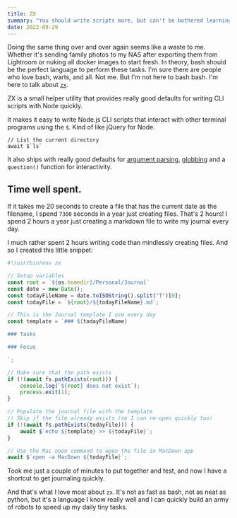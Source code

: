 ```yaml
---
title: ZX
summary: "You should write scripts more, but can't be bothered learning bash?\nTake your terminal back with  `zx`."
date: 2022-09-29
---
```


Doing the same thing over and over again seems like a waste to me.
Whether it's sending family photos to my NAS after exporting them from Lightroom or nuking all docker images to start fresh.
In theory, bash should be the perfect language to perform these tasks.
I'm sure there are people who love bash, warts, and all.
Not me. But I'm not here to bash bash.
I'm here to talk about  [`zx`](https://github.com/google/zx).

ZX is a small helper utility that provides really good defaults for writing CLI scripts with Node quickly.

It makes it easy to write Node.js CLI scripts that interact with other terminal programs using the `$`. Kind of like jQuery for Node.

```
// List the current directory
await $`ls`
```

It also ships with really good defaults for [argument parsing](https://www.npmjs.com/package/argv), [globbing](https://www.npmjs.com/package/globby) and a `question()` function for interactivity.

## Time well spent.
If it takes me 20 seconds to create a file that has the current date as the filename, I spend `7300` seconds in a year just creating files.
That's 2 hours!
I spend 2 hours a year just creating a markdown file to write my journal every day. 

I much rather spent 2 hours writing code than mindlessly creating files. And so I created this little snippet:

```js
#!/usr/bin/env zx

// Setup variables
const root = `${os.homedir}/Personal/Journal`
const date = new Date();
const todayFileName = date.toISOString().split("T")[0];
const todayFile = `${root}/${todayFileName}.md`;

// This is the Journal template I use every day
const template = `### ${todayFileName}

### Tasks

### Focus

`;

// Make sure that the path exists
if (!(await fs.pathExists(root))) {
    console.log(`${root} does not exist`);
    process.exit(1);
}

// Populate the journal file with the template
// Skip if the file already exists (so I can re-open quickly too)
if (!(await fs.pathExists(todayFile))) {
    await $`echo ${template} >> ${todayFile}`;
}

// Use the Mac open command to open the file in MacDown app
await $`open -a MacDown ${todayFile}`;
```

Took me just a couple of minutes to put together and test, and now I have a shortcut to get journaling quickly.

And that's what I love most about `zx`. It's not as fast as bash, not as neat as python, but it's a language I know really well and I can quickly build an army of robots to speed up my daily tiny tasks.